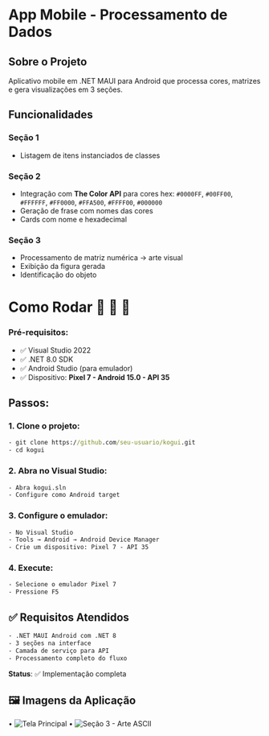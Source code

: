 ﻿ # App Mobile - Processamento de Dados

## Sobre o Projeto
Aplicativo mobile em .NET MAUI para Android que processa cores, matrizes e gera visualizações em 3 seções.

## Funcionalidades

### **Seção 1** 
- Listagem de itens instanciados de classes

### **Seção 2**
- Integração com **The Color API** para cores hex:
  `#0000FF`, `#00FF00`, `#FFFFFF`, `#FF0000`, `#FFA500`, `#FFFF00`, `#000000`
- Geração de frase com nomes das cores
- Cards com nome e hexadecimal

### **Seção 3**
- Processamento de matriz numérica → arte visual
- Exibição da figura gerada
- Identificação do objeto

# Como Rodar 🚀 🚀 🚀

### Pré-requisitos:
- ✅ Visual Studio 2022
- ✅ .NET 8.0 SDK  
- ✅ Android Studio (para emulador)
- ✅ Dispositivo: **Pixel 7 - Android 15.0 - API 35**

## Passos:

### 1. **Clone o projeto:**
```cmd
- git clone https://github.com/seu-usuario/kogui.git
- cd kogui
```
### 2. **Abra no Visual Studio:**
```cmd
- Abra kogui.sln
- Configure como Android target
```
### 3. **Configure o emulador:**
```cmd
- No Visual Studio
- Tools → Android → Android Device Manager
- Crie um dispositivo: Pixel 7 - API 35
```
### 4. **Execute:**
```cmd
- Selecione o emulador Pixel 7
- Pressione F5
```
## ✅ Requisitos Atendidos
```cmd
- .NET MAUI Android com .NET 8
- 3 seções na interface
- Camada de serviço para API
- Processamento completo do fluxo
```

**Status**: ✅ Implementação completa

## 🖼️ Imagens da Aplicação

• ![Tela Principal](screenshots/main-screen.png)
• ![Seção 3 - Arte ASCII](screenshots/section3-ascii-art.png)
